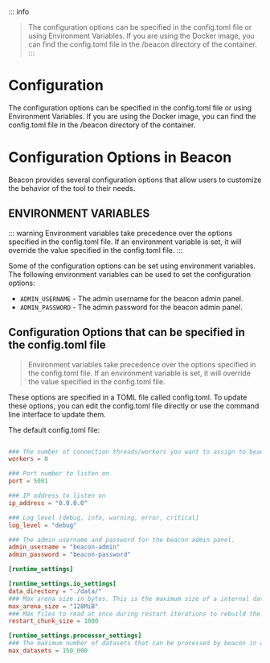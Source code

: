 ::: info
> The configuration options can be specified in the config.toml file or using Environment Variables. If you are using the Docker image, you can find the config.toml file in the /beacon directory of the container.
:::

# Configuration

The configuration options can be specified in the config.toml file or using Environment Variables. If you are using the Docker image, you can find the config.toml file in the /beacon directory of the container.

# Configuration Options in Beacon

Beacon provides several configuration options that allow users to customize the behavior of the tool to their needs.

## ENVIRONMENT VARIABLES

::: warning
Environment variables take precedence over the options specified in the config.toml file. If an environment variable is set, it will override the value specified in the config.toml file.
:::

Some of the configuration options can be set using environment variables. The following environment variables can be used to set the configuration options:

- `ADMIN_USERNAME` - The admin username for the beacon admin panel.
- `ADMIN_PASSWORD` - The admin password for the beacon admin panel.

## Configuration Options that can be specified in the config.toml file

> Environment variables take precedence over the options specified in the config.toml file. If an environment variable is set, it will override the value specified in the config.toml file.

These options are specified in a TOML file called config.toml. To update these options, you can edit the config.toml file directly or use the command line interface to update them.

The default config.toml file:

```toml

### The number of connection threads/workers you want to assign to beacon.
workers = 8

### Port number to listen on
port = 5001

### IP address to listen on
ip_address = "0.0.0.0"

### Log level [debug, info, warning, error, critical]
log_level = "debug"

### The admin username and password for the beacon admin panel.
admin_username = "beacon-admin"
admin_password = "beacon-password"

[runtime_settings]

[runtime_settings.io_settings]
data_directory = "./data/"
### Max arena size in bytes. This is the maximum size of a internal data file that beacon uses.
max_arena_size = "128MiB"
### Max files to read at once during restart iterations to rebuild the index.
restart_chunk_size = 1000

[runtime_settings.processor_settings]
### The maximum number of datasets that can be processed by beacon in a single query. This is to prevent a beacon query from going through possibly petabytes of data.
max_datasets = 150_000

```
